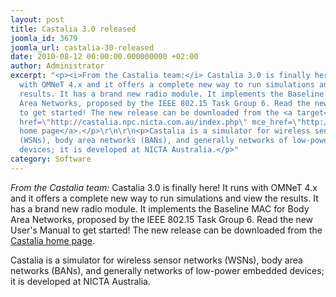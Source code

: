 ```yaml
---
layout: post
title: Castalia 3.0 released
joomla_id: 3679
joomla_url: castalia-30-released
date: 2010-08-12 00:00:00.000000000 +02:00
author: Administrator
excerpt: "<p><i>From the Castalia team:</i> Castalia 3.0 is finally here! It runs
  with OMNeT 4.x and it offers a complete new way to run simulations and view the
  results. It has a brand new radio module. It implements the Baseline MAC for Body
  Area Networks, proposed by the IEEE 802.15 Task Group 6. Read the new User's Manual
  to get started! The new release can be downloaded from the <a target=\"_blank\"
  href=\"http://castalia.npc.nicta.com.au/index.php\" mce_href=\"http://castalia.npc.nicta.com.au/index.php\">Castalia
  home page</a>.</p>\r\n\r\n<p>Castalia is a simulator for wireless sensor networks
  (WSNs), body area networks (BANs), and generally networks of low-power embedded
  devices; it is developed at NICTA Australia.</p>"
category: Software
---
```

<p><i>From the Castalia team:</i> Castalia 3.0 is finally here! It runs with OMNeT 4.x and it offers a complete new way to run simulations and view the results. It has a brand new radio module. It implements the Baseline MAC for Body Area Networks, proposed by the IEEE 802.15 Task Group 6. Read the new User's Manual to get started! The new release can be downloaded from the <a target="_blank" href="http://castalia.npc.nicta.com.au/index.php" mce_href="http://castalia.npc.nicta.com.au/index.php">Castalia home page</a>.</p>

<p>Castalia is a simulator for wireless sensor networks (WSNs), body area networks (BANs), and generally networks of low-power embedded devices; it is developed at NICTA Australia.</p>
